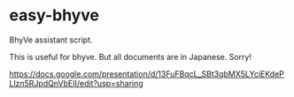 # easy-bhyve
BhyVe assistant script. 

This is useful for bhyve.
But all documents are in Japanese. Sorry!

https://docs.google.com/presentation/d/13FuFBqcL_SBt3qbMX5LYciEKdePLlzn5RJpdQnVbEII/edit?usp=sharing


